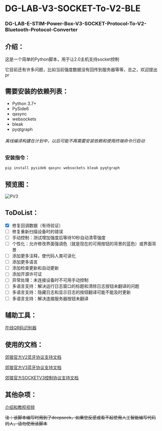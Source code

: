 # DG-LAB-V3-SOCKET-To-V2-BLE
### DG-LAB-E-STIM-Power-Box-V3-SOCKET-Protocol-To-V2-Bluetooth-Protocol-Converter

## 介绍：

这是一个简单的Python脚本，用于让2.0主机支持socket控制

它目前还有许多问题，比如当前强度数据没有回传到服务器等等，总之，欢迎提出pr

## 需要安装的依赖列表：

 - Python 3.7+
 - PySide6
 - qasync
 - websockets
 - bleak
 - pyqtgraph

###### *离线编译构建在计划中，以后可能不再需要安装依赖和使用终端命令行启动*

### 安装指令：

```bash
pip install pyside6 qasync websockets bleak pyqtgraph
```

## 预览图：

![PV3](https://github.com/user-attachments/assets/079328e6-eaeb-4e15-b2db-963a6502b615)

## ToDoList：

 - [x] 修复回调数据（有待验证）
 - [ ] 修复重新扫描设备时的错误
 - [ ] 手动控制：测试增加强度后等待10秒自动清零强度
 - [ ] 个性化：允许修改界面强调色（就是现在的可用按钮的背景的蓝色）或界面背景
 - [ ] 添加更多注释，使代码人类可读化
 - [ ] 添加更多语言
 - [ ] 添加检查更新和自动更新
 - [ ] 添加开源许可证
 - [ ] 异常处理：未连接设备时不可用手动控制
 - [ ] 多语言支持：解决运行日志窗口的标题和清除日志按钮未翻译的问题
 - [ ] 多语言支持：隐藏日志和显示日志的按钮翻译可能不能及时更新
 - [ ] 多语言支持：解决连接服务器按钮未翻译

## 辅助工具：

[在线QR码识别器](https://cli.im/deqr)

## 使用的文档：

[郊狼官方V2蓝牙协议支持文档](https://github.com/DG-LAB-OPENSOURCE/DG-LAB-OPENSOURCE/blob/main/coyote/v2/README_V2.md)

[郊狼官方V3蓝牙协议支持文档](https://github.com/DG-LAB-OPENSOURCE/DG-LAB-OPENSOURCE/blob/main/coyote/v3/README_V3.md)

[郊狼官方SOCKETV3控制协议支持文档](https://github.com/DG-LAB-OPENSOURCE/DG-LAB-OPENSOURCE/blob/main/socket/README.md)

## 其他杂项：

[介绍和教程视频](https://www.bilibili.com/video/BV1uMQzYaEZK/)

~~注：该脚本编写时用到了deepseek，如果您反感或看不起使用人工智能编写代码的人，请勿使用该脚本~~
